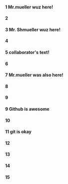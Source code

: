 #### 1 Mr.mueller wuz here!
#### 2
#### 3 Mr. Shmueller wuz here!
#### 4
#### 5 collaborator's text!
#### 6
#### 7 Mr.mueller was also here!
#### 8

#### 9 

#### 9 Github is awesome

#### 10



#### 11 git is okay

#### 12
#### 13
#### 14
#### 15